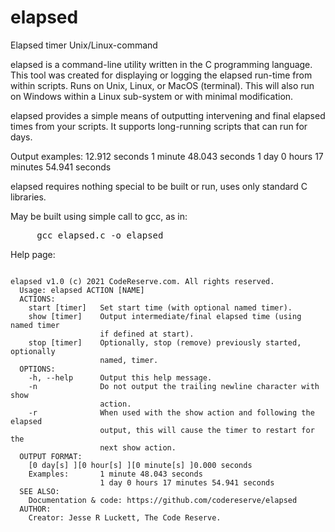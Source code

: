 # elapsed
Elapsed timer Unix/Linux-command

elapsed is a command-line utility written in the C programming language. This tool was created for displaying or logging the elapsed run-time from within scripts. Runs on Unix, Linux, or MacOS (terminal). This will also run on Windows within a Linux sub-system or with minimal modification.

elapsed provides a simple means of outputting intervening and final elapsed times from your scripts. It supports long-running scripts that can run for days.

Output examples:
    12.912 seconds
    1 minute 48.043 seconds
    1 day 0 hours 17 minutes 54.941 seconds


elapsed requires nothing special to be built or run, uses only standard C libraries.

May be built using simple call to gcc, as in:
<pre>     gcc elapsed.c -o elapsed</pre>

Help page:
<pre><code>
elapsed v1.0 (c) 2021 CodeReserve.com. All rights reserved.
  Usage: elapsed ACTION [NAME]
  ACTIONS:
    start [timer]   Set start time (with optional named timer).
    show [timer]    Output intermediate/final elapsed time (using named timer
                    if defined at start).
    stop [timer]    Optionally, stop (remove) previously started, optionally
                    named, timer.
  OPTIONS:
    -h, --help      Output this help message.
    -n              Do not output the trailing newline character with show
                    action.
    -r              When used with the show action and following the elapsed
                    output, this will cause the timer to restart for the
                    next show action.
  OUTPUT FORMAT:
    [0 day[s] ][0 hour[s] ][0 minute[s] ]0.000 seconds
    Examples:       1 minute 48.043 seconds
                    1 day 0 hours 17 minutes 54.941 seconds
  SEE ALSO:
    Documentation & code: https://github.com/codereserve/elapsed
  AUTHOR:
    Creator: Jesse R Luckett, The Code Reserve.
</code></pre>
 
